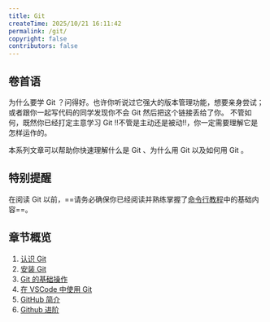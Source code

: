 ```yaml
---
title: Git
createTime: 2025/10/21 16:11:42
permalink: /git/
copyright: false
contributors: false
---
```


## 卷首语

为什么要学 Git ？问得好。也许你听说过它强大的版本管理功能，想要亲身尝试；或者跟你一起写代码的同学发现你不会 Git 然后把这个链接丢给了你。
不管如何，既然你已经打定主意学习 Git !!不管是主动还是被动!!，你一定需要理解它是怎样运作的。

本系列文章可以帮助你快速理解什么是 Git 、为什么用 Git 以及如何用 Git 。

## 特别提醒

在阅读 Git 以前，==请务必确保你已经阅读并熟练掌握了[命令行教程](/cli/)中的基础内容==。

## 章节概览

1. [认识 Git](/git/bngl6che/)
2. [安装 Git](/git/iz82rpx8/)
3. [Git 的基础操作](/git/4fll3zro/)
4. [在 VSCode 中使用 Git](/git/zzeqw9x5/)
5. [GitHub 简介](/git/h0r3hpd9/)
6. [Github 进阶](/git/)
